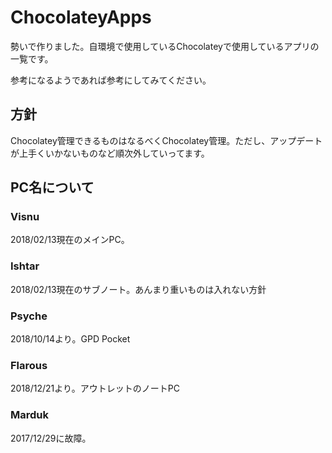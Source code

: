 # ChocolateyApps
勢いで作りました。自環境で使用しているChocolateyで使用しているアプリの一覧です。

参考になるようであれば参考にしてみてください。

## 方針
Chocolatey管理できるものはなるべくChocolatey管理。ただし、アップデートが上手くいかないものなど順次外していってます。

## PC名について

### Visnu
2018/02/13現在のメインPC。

### Ishtar
2018/02/13現在のサブノート。あんまり重いものは入れない方針

### Psyche

2018/10/14より。GPD Pocket

### Flarous

2018/12/21より。アウトレットのノートPC

### Marduk
2017/12/29に故障。
